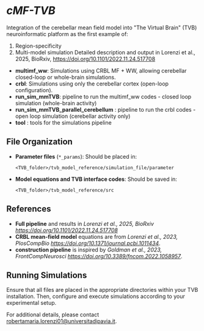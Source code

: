 # *cMF-TVB*
Integration of the cerebellar mean field model into "The Virtual Brain" (TVB) neuroinformatic platform as the first example of:
1) Region-specificity
2) Multi-model simulation
Detailed description and output in Lorenzi et al., 2025, BioRxiv, https://doi.org/10.1101/2022.11.24.517708


- **multimf_ww**: Simulations using CRBL MF + WW, allowing cerebellar closed-loop or whole-brain simulations.
- **crbl**: Simulations using only the cerebellar cortex (open-loop configuration).
- **run_sim_mmTVB**: pipeline to run the multimf_ww codes - closed loop simulation (whole-brain activity)
- **run_sim_mmTVB_parallel_cerebellum** : pipeline to run the crbl codes - open loop simulation (cerebellar activity only)
- **tool** : tools for the simulations pipeline

## File Organization

- **Parameter files** (`*_params`): Should be placed in:
  ```
  <TVB_folder>/tvb_model_reference/simulation_file/parameter
  ```
- **Model equations and TVB interface codes**: Should be saved in:
  ```
  <TVB_folder>/tvb_model_reference/src
  ```

## References
- **Full pipeline** and results in *Lorenzi et al., 2025, BioRxiv https://doi.org/10.1101/2022.11.24.517708*
- **CRBL mean-field model** equations are from *Lorenzi et al., 2023, PlosCompBio https://doi.org/10.1371/journal.pcbi.1011434*.
- **construction pipeline** is inspired by *Goldman et al., 2023, FrontCompNeurosci https://doi.org/10.3389/fncom.2022.1058957*.

## Running Simulations
Ensure that all files are placed in the appropriate directories within your TVB installation. Then, configure and execute simulations according to your experimental setup.

For additional details, please contact robertamaria.lorenzi01@universitadipavia.it.
